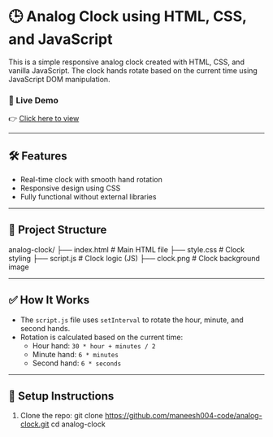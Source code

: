 # 🕒 Analog Clock using HTML, CSS, and JavaScript

This is a simple responsive analog clock created with HTML, CSS, and vanilla JavaScript. The clock hands rotate based on the current time using JavaScript DOM manipulation.

### 🚀 Live Demo
👉 [Click here to view](https://maneesh004-code.github.io/analog-clock)

---

## 🛠️ Features
- Real-time clock with smooth hand rotation
- Responsive design using CSS
- Fully functional without external libraries

---

## 📁 Project Structure

analog-clock/
├── index.html # Main HTML file
├── style.css # Clock styling
├── script.js # Clock logic (JS)
├── clock.png # Clock background image

---

## ✅ How It Works

- The `script.js` file uses `setInterval` to rotate the hour, minute, and second hands.
- Rotation is calculated based on the current time:
  - Hour hand: `30 * hour + minutes / 2`
  - Minute hand: `6 * minutes`
  - Second hand: `6 * seconds`

---

## 📌 Setup Instructions

1. Clone the repo:
git clone https://github.com/maneesh004-code/analog-clock.git
cd analog-clock
